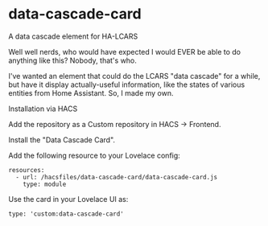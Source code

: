# data-cascade-card
A data cascade element for HA-LCARS

Well well nerds, who would have expected I would EVER be able to do anything like this? Nobody, that's who.

I've wanted an element that could do the LCARS "data cascade" for a while, but have it display actually-useful information, like the states of various entities from Home Assistant. So, I made my own.

Installation via HACS

Add the repository as a Custom repository in HACS → Frontend.

Install the "Data Cascade Card".

Add the following resource to your Lovelace config:

```
resources:
  - url: /hacsfiles/data-cascade-card/data-cascade-card.js
    type: module
```
Use the card in your Lovelace UI as:

```
type: 'custom:data-cascade-card'
```
